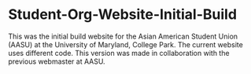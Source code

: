 # Student-Org-Website-Initial-Build
This was the initial build website for the Asian American Student Union (AASU) at the University of Maryland, College Park. The current website uses different code. This version was made in collaboration with the previous webmaster at AASU.
